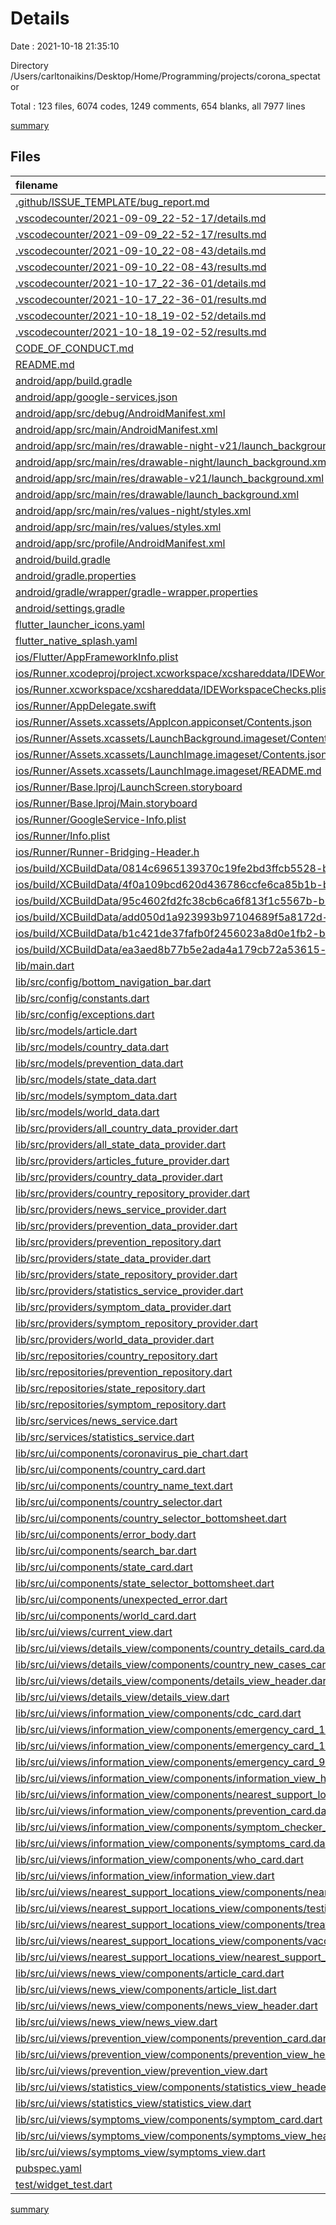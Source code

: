 # Details

Date : 2021-10-18 21:35:10

Directory /Users/carltonaikins/Desktop/Home/Programming/projects/corona_spectator

Total : 123 files,  6074 codes, 1249 comments, 654 blanks, all 7977 lines

[summary](results.md)

## Files
| filename | language | code | comment | blank | total |
| :--- | :--- | ---: | ---: | ---: | ---: |
| [.github/ISSUE_TEMPLATE/bug_report.md](/.github/ISSUE_TEMPLATE/bug_report.md) | Markdown | 30 | 0 | 9 | 39 |
| [.vscodecounter/2021-09-09_22-52-17/details.md](/.vscodecounter/2021-09-09_22-52-17/details.md) | Markdown | 101 | 0 | 6 | 107 |
| [.vscodecounter/2021-09-09_22-52-17/results.md](/.vscodecounter/2021-09-09_22-52-17/results.md) | Markdown | 75 | 0 | 7 | 82 |
| [.vscodecounter/2021-09-10_22-08-43/details.md](/.vscodecounter/2021-09-10_22-08-43/details.md) | Markdown | 130 | 0 | 6 | 136 |
| [.vscodecounter/2021-09-10_22-08-43/results.md](/.vscodecounter/2021-09-10_22-08-43/results.md) | Markdown | 79 | 0 | 7 | 86 |
| [.vscodecounter/2021-10-17_22-36-01/details.md](/.vscodecounter/2021-10-17_22-36-01/details.md) | Markdown | 122 | 0 | 6 | 128 |
| [.vscodecounter/2021-10-17_22-36-01/results.md](/.vscodecounter/2021-10-17_22-36-01/results.md) | Markdown | 80 | 0 | 7 | 87 |
| [.vscodecounter/2021-10-18_19-02-52/details.md](/.vscodecounter/2021-10-18_19-02-52/details.md) | Markdown | 130 | 0 | 6 | 136 |
| [.vscodecounter/2021-10-18_19-02-52/results.md](/.vscodecounter/2021-10-18_19-02-52/results.md) | Markdown | 83 | 0 | 7 | 90 |
| [CODE_OF_CONDUCT.md](/CODE_OF_CONDUCT.md) | Markdown | 93 | 0 | 36 | 129 |
| [README.md](/README.md) | Markdown | 113 | 0 | 27 | 140 |
| [android/app/build.gradle](/android/app/build.gradle) | Groovy | 50 | 3 | 11 | 64 |
| [android/app/google-services.json](/android/app/google-services.json) | JSON | 46 | 0 | 0 | 46 |
| [android/app/src/debug/AndroidManifest.xml](/android/app/src/debug/AndroidManifest.xml) | XML | 3 | 3 | 1 | 7 |
| [android/app/src/main/AndroidManifest.xml](/android/app/src/main/AndroidManifest.xml) | XML | 23 | 11 | 1 | 35 |
| [android/app/src/main/res/drawable-night-v21/launch_background.xml](/android/app/src/main/res/drawable-night-v21/launch_background.xml) | XML | 6 | 0 | 0 | 6 |
| [android/app/src/main/res/drawable-night/launch_background.xml](/android/app/src/main/res/drawable-night/launch_background.xml) | XML | 6 | 0 | 0 | 6 |
| [android/app/src/main/res/drawable-v21/launch_background.xml](/android/app/src/main/res/drawable-v21/launch_background.xml) | XML | 6 | 0 | 0 | 6 |
| [android/app/src/main/res/drawable/launch_background.xml](/android/app/src/main/res/drawable/launch_background.xml) | XML | 6 | 0 | 0 | 6 |
| [android/app/src/main/res/values-night/styles.xml](/android/app/src/main/res/values-night/styles.xml) | XML | 10 | 9 | 0 | 19 |
| [android/app/src/main/res/values/styles.xml](/android/app/src/main/res/values/styles.xml) | XML | 10 | 9 | 0 | 19 |
| [android/app/src/profile/AndroidManifest.xml](/android/app/src/profile/AndroidManifest.xml) | XML | 3 | 3 | 1 | 7 |
| [android/build.gradle](/android/build.gradle) | Groovy | 27 | 0 | 5 | 32 |
| [android/gradle.properties](/android/gradle.properties) | Properties | 3 | 0 | 1 | 4 |
| [android/gradle/wrapper/gradle-wrapper.properties](/android/gradle/wrapper/gradle-wrapper.properties) | Properties | 5 | 1 | 1 | 7 |
| [android/settings.gradle](/android/settings.gradle) | Groovy | 8 | 0 | 4 | 12 |
| [flutter_launcher_icons.yaml](/flutter_launcher_icons.yaml) | YAML | 4 | 0 | 1 | 5 |
| [flutter_native_splash.yaml](/flutter_native_splash.yaml) | YAML | 3 | 0 | 1 | 4 |
| [ios/Flutter/AppFrameworkInfo.plist](/ios/Flutter/AppFrameworkInfo.plist) | XML | 26 | 0 | 1 | 27 |
| [ios/Runner.xcodeproj/project.xcworkspace/xcshareddata/IDEWorkspaceChecks.plist](/ios/Runner.xcodeproj/project.xcworkspace/xcshareddata/IDEWorkspaceChecks.plist) | XML | 8 | 0 | 1 | 9 |
| [ios/Runner.xcworkspace/xcshareddata/IDEWorkspaceChecks.plist](/ios/Runner.xcworkspace/xcshareddata/IDEWorkspaceChecks.plist) | XML | 8 | 0 | 1 | 9 |
| [ios/Runner/AppDelegate.swift](/ios/Runner/AppDelegate.swift) | Swift | 12 | 0 | 2 | 14 |
| [ios/Runner/Assets.xcassets/AppIcon.appiconset/Contents.json](/ios/Runner/Assets.xcassets/AppIcon.appiconset/Contents.json) | JSON | 122 | 0 | 1 | 123 |
| [ios/Runner/Assets.xcassets/LaunchBackground.imageset/Contents.json](/ios/Runner/Assets.xcassets/LaunchBackground.imageset/Contents.json) | JSON | 52 | 0 | 1 | 53 |
| [ios/Runner/Assets.xcassets/LaunchImage.imageset/Contents.json](/ios/Runner/Assets.xcassets/LaunchImage.imageset/Contents.json) | JSON | 23 | 0 | 1 | 24 |
| [ios/Runner/Assets.xcassets/LaunchImage.imageset/README.md](/ios/Runner/Assets.xcassets/LaunchImage.imageset/README.md) | Markdown | 3 | 0 | 2 | 5 |
| [ios/Runner/Base.lproj/LaunchScreen.storyboard](/ios/Runner/Base.lproj/LaunchScreen.storyboard) | XML | 43 | 1 | 0 | 44 |
| [ios/Runner/Base.lproj/Main.storyboard](/ios/Runner/Base.lproj/Main.storyboard) | XML | 25 | 1 | 1 | 27 |
| [ios/Runner/GoogleService-Info.plist](/ios/Runner/GoogleService-Info.plist) | XML | 34 | 0 | 0 | 34 |
| [ios/Runner/Info.plist](/ios/Runner/Info.plist) | XML | 55 | 0 | 1 | 56 |
| [ios/Runner/Runner-Bridging-Header.h](/ios/Runner/Runner-Bridging-Header.h) | C++ | 1 | 0 | 1 | 2 |
| [ios/build/XCBuildData/0814c6965139370c19fe2bd3ffcb5528-buildRequest.json](/ios/build/XCBuildData/0814c6965139370c19fe2bd3ffcb5528-buildRequest.json) | JSON | 58 | 0 | 0 | 58 |
| [ios/build/XCBuildData/4f0a109bcd620d436786ccfe6ca85b1b-buildRequest.json](/ios/build/XCBuildData/4f0a109bcd620d436786ccfe6ca85b1b-buildRequest.json) | JSON | 57 | 0 | 0 | 57 |
| [ios/build/XCBuildData/95c4602fd2fc38cb6ca6f813f1c5567b-buildRequest.json](/ios/build/XCBuildData/95c4602fd2fc38cb6ca6f813f1c5567b-buildRequest.json) | JSON | 57 | 0 | 0 | 57 |
| [ios/build/XCBuildData/add050d1a923993b97104689f5a8172d-buildRequest.json](/ios/build/XCBuildData/add050d1a923993b97104689f5a8172d-buildRequest.json) | JSON | 57 | 0 | 0 | 57 |
| [ios/build/XCBuildData/b1c421de37fafb0f2456023a8d0e1fb2-buildRequest.json](/ios/build/XCBuildData/b1c421de37fafb0f2456023a8d0e1fb2-buildRequest.json) | JSON | 58 | 0 | 0 | 58 |
| [ios/build/XCBuildData/ea3aed8b77b5e2ada4a179cb72a53615-buildRequest.json](/ios/build/XCBuildData/ea3aed8b77b5e2ada4a179cb72a53615-buildRequest.json) | JSON | 57 | 0 | 0 | 57 |
| [lib/main.dart](/lib/main.dart) | Dart | 47 | 18 | 8 | 73 |
| [lib/src/config/bottom_navigation_bar.dart](/lib/src/config/bottom_navigation_bar.dart) | Dart | 51 | 17 | 5 | 73 |
| [lib/src/config/constants.dart](/lib/src/config/constants.dart) | Dart | 1 | 17 | 2 | 20 |
| [lib/src/config/exceptions.dart](/lib/src/config/exceptions.dart) | Dart | 45 | 17 | 6 | 68 |
| [lib/src/models/article.dart](/lib/src/models/article.dart) | Dart | 61 | 17 | 13 | 91 |
| [lib/src/models/country_data.dart](/lib/src/models/country_data.dart) | Dart | 170 | 17 | 14 | 201 |
| [lib/src/models/prevention_data.dart](/lib/src/models/prevention_data.dart) | Dart | 48 | 17 | 14 | 79 |
| [lib/src/models/state_data.dart](/lib/src/models/state_data.dart) | Dart | 104 | 17 | 13 | 134 |
| [lib/src/models/symptom_data.dart](/lib/src/models/symptom_data.dart) | Dart | 42 | 17 | 14 | 73 |
| [lib/src/models/world_data.dart](/lib/src/models/world_data.dart) | Dart | 128 | 17 | 13 | 158 |
| [lib/src/providers/all_country_data_provider.dart](/lib/src/providers/all_country_data_provider.dart) | Dart | 7 | 17 | 3 | 27 |
| [lib/src/providers/all_state_data_provider.dart](/lib/src/providers/all_state_data_provider.dart) | Dart | 7 | 17 | 3 | 27 |
| [lib/src/providers/articles_future_provider.dart](/lib/src/providers/articles_future_provider.dart) | Dart | 7 | 17 | 3 | 27 |
| [lib/src/providers/country_data_provider.dart](/lib/src/providers/country_data_provider.dart) | Dart | 9 | 17 | 3 | 29 |
| [lib/src/providers/country_repository_provider.dart](/lib/src/providers/country_repository_provider.dart) | Dart | 5 | 17 | 3 | 25 |
| [lib/src/providers/news_service_provider.dart](/lib/src/providers/news_service_provider.dart) | Dart | 6 | 17 | 3 | 26 |
| [lib/src/providers/prevention_data_provider.dart](/lib/src/providers/prevention_data_provider.dart) | Dart | 6 | 0 | 2 | 8 |
| [lib/src/providers/prevention_repository.dart](/lib/src/providers/prevention_repository.dart) | Dart | 5 | 17 | 3 | 25 |
| [lib/src/providers/state_data_provider.dart](/lib/src/providers/state_data_provider.dart) | Dart | 9 | 17 | 3 | 29 |
| [lib/src/providers/state_repository_provider.dart](/lib/src/providers/state_repository_provider.dart) | Dart | 5 | 17 | 3 | 25 |
| [lib/src/providers/statistics_service_provider.dart](/lib/src/providers/statistics_service_provider.dart) | Dart | 6 | 17 | 3 | 26 |
| [lib/src/providers/symptom_data_provider.dart](/lib/src/providers/symptom_data_provider.dart) | Dart | 6 | 17 | 3 | 26 |
| [lib/src/providers/symptom_repository_provider.dart](/lib/src/providers/symptom_repository_provider.dart) | Dart | 5 | 17 | 3 | 25 |
| [lib/src/providers/world_data_provider.dart](/lib/src/providers/world_data_provider.dart) | Dart | 7 | 17 | 3 | 27 |
| [lib/src/repositories/country_repository.dart](/lib/src/repositories/country_repository.dart) | Dart | 20 | 19 | 11 | 50 |
| [lib/src/repositories/prevention_repository.dart](/lib/src/repositories/prevention_repository.dart) | Dart | 44 | 17 | 4 | 65 |
| [lib/src/repositories/state_repository.dart](/lib/src/repositories/state_repository.dart) | Dart | 20 | 19 | 11 | 50 |
| [lib/src/repositories/symptom_repository.dart](/lib/src/repositories/symptom_repository.dart) | Dart | 24 | 17 | 4 | 45 |
| [lib/src/services/news_service.dart](/lib/src/services/news_service.dart) | Dart | 38 | 17 | 16 | 71 |
| [lib/src/services/statistics_service.dart](/lib/src/services/statistics_service.dart) | Dart | 131 | 18 | 40 | 189 |
| [lib/src/ui/components/coronavirus_pie_chart.dart](/lib/src/ui/components/coronavirus_pie_chart.dart) | Dart | 140 | 17 | 5 | 162 |
| [lib/src/ui/components/country_card.dart](/lib/src/ui/components/country_card.dart) | Dart | 286 | 17 | 4 | 307 |
| [lib/src/ui/components/country_name_text.dart](/lib/src/ui/components/country_name_text.dart) | Dart | 6 | 17 | 2 | 25 |
| [lib/src/ui/components/country_selector.dart](/lib/src/ui/components/country_selector.dart) | Dart | 55 | 17 | 5 | 77 |
| [lib/src/ui/components/country_selector_bottomsheet.dart](/lib/src/ui/components/country_selector_bottomsheet.dart) | Dart | 156 | 17 | 10 | 183 |
| [lib/src/ui/components/error_body.dart](/lib/src/ui/components/error_body.dart) | Dart | 33 | 17 | 4 | 54 |
| [lib/src/ui/components/search_bar.dart](/lib/src/ui/components/search_bar.dart) | Dart | 35 | 17 | 5 | 57 |
| [lib/src/ui/components/state_card.dart](/lib/src/ui/components/state_card.dart) | Dart | 166 | 17 | 6 | 189 |
| [lib/src/ui/components/state_selector_bottomsheet.dart](/lib/src/ui/components/state_selector_bottomsheet.dart) | Dart | 154 | 17 | 11 | 182 |
| [lib/src/ui/components/unexpected_error.dart](/lib/src/ui/components/unexpected_error.dart) | Dart | 31 | 17 | 3 | 51 |
| [lib/src/ui/components/world_card.dart](/lib/src/ui/components/world_card.dart) | Dart | 113 | 17 | 9 | 139 |
| [lib/src/ui/views/current_view.dart](/lib/src/ui/views/current_view.dart) | Dart | 105 | 17 | 11 | 133 |
| [lib/src/ui/views/details_view/components/country_details_card.dart](/lib/src/ui/views/details_view/components/country_details_card.dart) | Dart | 172 | 17 | 9 | 198 |
| [lib/src/ui/views/details_view/components/country_new_cases_card.dart](/lib/src/ui/views/details_view/components/country_new_cases_card.dart) | Dart | 62 | 17 | 5 | 84 |
| [lib/src/ui/views/details_view/components/details_view_header.dart](/lib/src/ui/views/details_view/components/details_view_header.dart) | Dart | 21 | 17 | 5 | 43 |
| [lib/src/ui/views/details_view/details_view.dart](/lib/src/ui/views/details_view/details_view.dart) | Dart | 95 | 17 | 8 | 120 |
| [lib/src/ui/views/information_view/components/cdc_card.dart](/lib/src/ui/views/information_view/components/cdc_card.dart) | Dart | 62 | 17 | 4 | 83 |
| [lib/src/ui/views/information_view/components/emergency_card_112.dart](/lib/src/ui/views/information_view/components/emergency_card_112.dart) | Dart | 51 | 17 | 4 | 72 |
| [lib/src/ui/views/information_view/components/emergency_card_119.dart](/lib/src/ui/views/information_view/components/emergency_card_119.dart) | Dart | 53 | 17 | 4 | 74 |
| [lib/src/ui/views/information_view/components/emergency_card_911.dart](/lib/src/ui/views/information_view/components/emergency_card_911.dart) | Dart | 53 | 17 | 4 | 74 |
| [lib/src/ui/views/information_view/components/information_view_header.dart](/lib/src/ui/views/information_view/components/information_view_header.dart) | Dart | 13 | 17 | 4 | 34 |
| [lib/src/ui/views/information_view/components/nearest_support_locations_card.dart](/lib/src/ui/views/information_view/components/nearest_support_locations_card.dart) | Dart | 69 | 0 | 3 | 72 |
| [lib/src/ui/views/information_view/components/prevention_card.dart](/lib/src/ui/views/information_view/components/prevention_card.dart) | Dart | 61 | 17 | 4 | 82 |
| [lib/src/ui/views/information_view/components/symptom_checker_card.dart](/lib/src/ui/views/information_view/components/symptom_checker_card.dart) | Dart | 80 | 17 | 4 | 101 |
| [lib/src/ui/views/information_view/components/symptoms_card.dart](/lib/src/ui/views/information_view/components/symptoms_card.dart) | Dart | 63 | 17 | 4 | 84 |
| [lib/src/ui/views/information_view/components/who_card.dart](/lib/src/ui/views/information_view/components/who_card.dart) | Dart | 58 | 17 | 4 | 79 |
| [lib/src/ui/views/information_view/information_view.dart](/lib/src/ui/views/information_view/information_view.dart) | Dart | 97 | 17 | 9 | 123 |
| [lib/src/ui/views/nearest_support_locations_view/components/nearest_support_locations_view_header.dart](/lib/src/ui/views/nearest_support_locations_view/components/nearest_support_locations_view_header.dart) | Dart | 11 | 0 | 3 | 14 |
| [lib/src/ui/views/nearest_support_locations_view/components/testing_facilities_card.dart](/lib/src/ui/views/nearest_support_locations_view/components/testing_facilities_card.dart) | Dart | 39 | 0 | 3 | 42 |
| [lib/src/ui/views/nearest_support_locations_view/components/treatment_centers_card.dart](/lib/src/ui/views/nearest_support_locations_view/components/treatment_centers_card.dart) | Dart | 46 | 0 | 3 | 49 |
| [lib/src/ui/views/nearest_support_locations_view/components/vaccine_clinics_card.dart](/lib/src/ui/views/nearest_support_locations_view/components/vaccine_clinics_card.dart) | Dart | 46 | 0 | 3 | 49 |
| [lib/src/ui/views/nearest_support_locations_view/nearest_support_locations_view.dart](/lib/src/ui/views/nearest_support_locations_view/nearest_support_locations_view.dart) | Dart | 38 | 0 | 6 | 44 |
| [lib/src/ui/views/news_view/components/article_card.dart](/lib/src/ui/views/news_view/components/article_card.dart) | Dart | 42 | 17 | 6 | 65 |
| [lib/src/ui/views/news_view/components/article_list.dart](/lib/src/ui/views/news_view/components/article_list.dart) | Dart | 24 | 17 | 5 | 46 |
| [lib/src/ui/views/news_view/components/news_view_header.dart](/lib/src/ui/views/news_view/components/news_view_header.dart) | Dart | 11 | 17 | 4 | 32 |
| [lib/src/ui/views/news_view/news_view.dart](/lib/src/ui/views/news_view/news_view.dart) | Dart | 57 | 17 | 7 | 81 |
| [lib/src/ui/views/prevention_view/components/prevention_card.dart](/lib/src/ui/views/prevention_view/components/prevention_card.dart) | Dart | 61 | 17 | 5 | 83 |
| [lib/src/ui/views/prevention_view/components/prevention_view_header.dart](/lib/src/ui/views/prevention_view/components/prevention_view_header.dart) | Dart | 14 | 17 | 4 | 35 |
| [lib/src/ui/views/prevention_view/prevention_view.dart](/lib/src/ui/views/prevention_view/prevention_view.dart) | Dart | 45 | 17 | 7 | 69 |
| [lib/src/ui/views/statistics_view/components/statistics_view_header.dart](/lib/src/ui/views/statistics_view/components/statistics_view_header.dart) | Dart | 13 | 17 | 4 | 34 |
| [lib/src/ui/views/statistics_view/statistics_view.dart](/lib/src/ui/views/statistics_view/statistics_view.dart) | Dart | 108 | 17 | 9 | 134 |
| [lib/src/ui/views/symptoms_view/components/symptom_card.dart](/lib/src/ui/views/symptoms_view/components/symptom_card.dart) | Dart | 40 | 17 | 5 | 62 |
| [lib/src/ui/views/symptoms_view/components/symptoms_view_header.dart](/lib/src/ui/views/symptoms_view/components/symptoms_view_header.dart) | Dart | 14 | 17 | 4 | 35 |
| [lib/src/ui/views/symptoms_view/symptoms_view.dart](/lib/src/ui/views/symptoms_view/symptoms_view.dart) | Dart | 43 | 17 | 6 | 66 |
| [pubspec.yaml](/pubspec.yaml) | YAML | 43 | 53 | 20 | 116 |
| [test/widget_test.dart](/test/widget_test.dart) | Dart | 14 | 10 | 7 | 31 |

[summary](results.md)